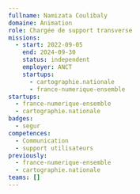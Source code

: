 ```yaml
---
fullname: Namizata Coulibaly
domaine: Animation
role: Chargée de support transverse
missions:
  - start: 2022-09-05
    end: 2024-09-30
    status: independent
    employer: ANCT
    startups:
      - cartographie.nationale
      - france-numerique-ensemble
startups:
  - france-numerique-ensemble
  - cartographie.nationale
badges:
  - segur
competences:
  - Communication
  - support utilisateurs
previously:
  - france-numerique-ensemble
  - cartographie.nationale
teams: []
---
```

